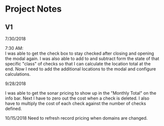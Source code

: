 # Project Notes

## V1

7/30/2018

7:30 AM:  
I was able to get the check box to stay checked after closing and opening the modal again.
I was also able to add to and subtract form the state of that specific "class" of checks so that I can calculate the location total at the end.
Now I need to add the additional locations to the modal and configure calculations.

9/28/2018

I was able to get the sonar pricing to show up in the "Monthly Total" on the info bar.
Next I have to zero out the cost when a check is deleted.
I also have to multiply the cost of each check against the number of checks defined.

10/15/2018
Need to refresh record pricing when domains are changed.

